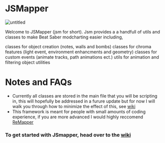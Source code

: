 # JSMapper
![untitled](https://user-images.githubusercontent.com/111317032/212526580-10b7dce9-c500-48c0-bc5f-04aacf482b30.png)


Welcome to JSMapper (jsm for short).  Jsm provides a
a handfull of utils and classes to make Beat Saber modcharting easier including,

classes for object creation (notes, walls and bombs)
classes for chroma features (light event, environment enhancments and geometry)
classes for custom events (animate tracks, path animations ect.)
utils for animation 
and filtering object utilities

# Notes and FAQs
* Currently all classes are stored in the main file that you will be scripting in, this will hopefully be addressed in a furure update but for now I will walk you through how to minimize the effect of this, see [wiki](https://github.com/Splashcard04/JSMapper/wiki) 
* This framework is meant for people with small amounts of coding experience, if you are more advanced I would highly reccomend [ReMapper](https://github.com/Swifter1243/ReMapper)


### **To get started with JSmapper, head over to the [wiki](https://github.com/Splashcard04/JSMapper/wiki)**
